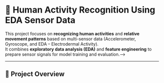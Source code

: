 # 🧠 Human Activity Recognition Using EDA Sensor Data

This project focuses on **recognizing human activities** and **relative movement patterns** based on multi-sensor data (Accelerometer, Gyroscope, and EDA – Electrodermal Activity).  
It combines **exploratory data analysis (EDA)** and **feature engineering** to prepare sensor signals for model training and evaluation.-->

---

## 🚀 Project Overview

<!-- Human Activity Recognition (HAR) is a fundamental problem in **wearable computing** and **IoT applications**,  
where the goal is to automatically classify activities such as *walking*, *sitting*, *running*, or *working* using motion and physiological data. --/>

In this project, we:
- Generate **synthetic sensor data** to simulate real human movement.
- Explore and visualize **Accelerometer** and **Gyroscope** signals.
- Compute **Euclidean norms** for motion magnitude estimation.
- Prepare data for future **ML/DL modeling** (classification).

---

## 📂 Dataset Structure

### Synthetic and Real Data

| Type | File | Description |
|------|------|--------------|
| 🧩 Training | `synthetic_training_data_20251014.csv` | Generated synthetic sensor data for training |
| 📘 Training | `training.csv` | Real or recorded sensor data (if available) |
| 🧩 Testing | `synthetic_test_data_20251014.csv` | Generated synthetic data for evaluation |
| 📗 Testing | `testing.csv` | Real test data for comparison |

Each dataset includes columns for:
- **Accelerometer**: `Acc_x`, `Acc_y`, `Acc_z`
- **Gyroscope**: `Gyro_x`, `Gyro_y`, `Gyro_z`
- (Optional) **EDA**, timestamps, and activity labels.

---

## 🧰 Features and Processing

### 1️⃣ Sensor Signal Normalization

#### 📈 Euclidean Distance of Accelerometer

$$
\mathrm{acc_{norm}}(i) = \| \mathbf{a}_i \|_2 = \sqrt{a_{i,x}^2 + a_{i,y}^2 + a_{i,z}^2}
$$

> The greater the acceleration, the faster the movement.

#### 🔄 Euclidean Distance of Gyroscope

$$
\mathrm{gyro_{norm}}(i) = \sqrt{\mathrm{Gyro_x}(i)^2 + \mathrm{Gyro_y}(i)^2 + \mathrm{Gyro_z}(i)^2}
$$

> The higher the gyroscope norm, the faster the rotation.

---

### 2️⃣ Definitions

| Term | Description |
|------|--------------|
| **Accelerometer** | Measures linear acceleration of the device in 3D space (m/s²). |
| **Gyroscope** | Measures angular velocity or rotational speed around each axis (rad/s). |
| **EDA (Electrodermal Activity)** | Measures skin conductance, often related to stress or workload. |

---

## 🧪 Environment Setup

### 1️⃣ Create Environment
```bash
conda create -n your_env python=3.11
conda activate your_env
conda install -n your_env ipykernel --update-deps --force-reinstall
### 2️⃣ Install Dependencies
  ```bash
  pip install -r requirements.txt
  ```

📚 References
- AIO Coffee Team
- [Human-Activity-Recognition – GitHub Repository](https://github.com/ma-shamshiri/Human-Activity-Recognition)

